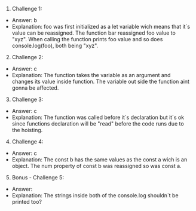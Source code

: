 1. Challenge 1:
  - Answer: b
  - Explanation: foo was first initialized as a let variable wich means that it´s value can be reassigned. The function bar reassigned foo value to "xyz". When calling the function prints foo value and so does console.log(foo), both being "xyz".


2. Challenge 2:
  - Answer: c
  - Explanation: The function takes the variable as an argument and changes its value inside function. The variable out side the function aint gonna be affected. 


3. Challenge 3:
  - Answer: c 
  - Explanation: The function was called before it´s declaration but it´s ok since functions declaration will be "read" before the code runs due to the hoisting.


4. Challenge 4:
  - Answer: c
  - Explanation:  The const b has the same values as the const a wich is an object. The num property of const b was reassigned so was const a.


5. Bonus - Challenge 5:
  - Answer: 
  - Explanation: The strings inside both of the console.log shouldn´t be printed too? 
